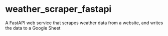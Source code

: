 # weather_scraper_fastapi
A FastAPI web service that scrapes weather data from a website, and writes the data to a Google Sheet
